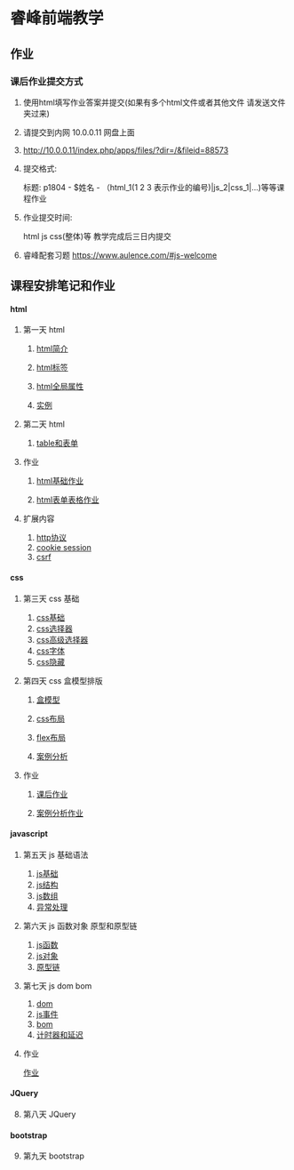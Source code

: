 # 睿峰前端教学


## 作业

###  课后作业提交方式

1. 使用html填写作业答案并提交(如果有多个html文件或者其他文件 请发送文件夹过来)

2. 请提交到内网 10.0.0.11 网盘上面

3. http://10.0.0.11/index.php/apps/files/?dir=/&fileid=88573

4. 提交格式:

    标题: p1804 - $姓名 - （html\_1(1 2 3 表示作业的编号)|js\_2|css\_1|...)等等课程作业

5. 作业提交时间:

     html js css(整体)等 教学完成后三日内提交

6. 睿峰配套习题 https://www.aulence.com/#js-welcome



## 课程安排笔记和作业

#### html

1. 第一天 html

    1. <a href="html/html_basic/html_baisc.md">html简介</a>

    2. <a href="html/html_basic/html_element.md">html标签</a>

    3. <a href="html/html_basic/html_global.md">html全局属性</a>

    4. <a href="html/html_basic/practice.md">实例</a>

2. 第二天 html

    1. <a href="html/forms_and_tables/forms_and_tables.md">table和表单</a>

3. 作业

    1. <a href="html/html_basic/homeworks.md">html基础作业<a>

    2. <a href="html/forms_and_tables/html_home_works.md">html表单表格作业</a>

4. 扩展内容

    1. <a href="html/extensions_http.md">http协议<a>
    2. <a href="html/extension_cookiee_and_session.md">cookie session<a>
    3. <a href="html/extenstions_csrf.md">csrf<a>

#### css

1. 第三天 css 基础

    1. <a href="css/css_basic/css_basic.md">css基础</a>
    2. <a href="css/css_basic/css_selector.md">css选择器</a>
    3. <a href="css/css_basic/css_high_order_selector.md">css高级选择器</a>
    4. <a href="css/css_basic/txt_and_font.md">css字体</a>
    5. <a href="css/css_basic/css_hidden">css隐藏</a>



2. 第四天 css 盒模型排版

    1. <a href="css/css_layout/css_box.md">盒模型</a>

    2. <a href="css/css_layout/css_position.md">css布局</a>

    3. <a href="css/css_layout/css_flex.md">flex布局</a>

    4. <a href="css/css_cases/css_nav_cases.md">案例分析</a>



3. 作业

    1. <a href="css/css_basic/home_work.md">课后作业</a>

    2. <a href="css/css_cases/homework.md">案例分析作业</a>

#### javascript

1. 第五天 js 基础语法

    1. <a href="js/js_basic/js_basic.md">js基础<a>
    2. <a href="js/js_basic/js_construction.md">js结构<a>
    3. <a href="js/js_basic/js_arr.md">js数组<a>
    4. <a href="js/js_basic/js_execpiton.md">异常处理<a>


2. 第六天 js 函数对象 原型和原型链

    1. <a href="js/js_basic/js_basic.md">js函数<a>
    2. <a href="js/js_arr_functions_obj/js_obj.md">js对象<a>
    3. <a href="js/js_arr_functions_obj/js_prototype.md">原型链<a>

3. 第七天 js dom bom

    1. <a href="js/js_dom_bom/js_dom.md">dom<a>
    2. <a href="js/js_dom_bom/js_event.md">js事件<a>
    3. <a href="js/js_dom_bom/js_bom.md">bom<a>
    4. <a href="js/js_dom_bom/js_counter.md">计时器和延迟<a>

4. 作业

    <a href="js/home_work.md">作业</a>

#### JQuery

8. 第八天 JQuery

#### bootstrap

9. 第九天 bootstrap



